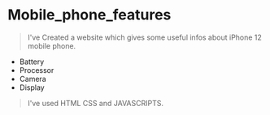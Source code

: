 # Mobile_phone_features
> I've Created a website which gives some useful infos about iPhone 12 mobile phone.
- Battery
- Processor
- Camera
- Display
> I've used HTML CSS and JAVASCRIPTS.
